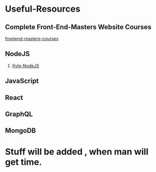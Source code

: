 # Useful-Resources

## Complete Front-End-Masters Website Courses
[frontend-masters-courses](https://drive.google.com/drive/folders/1GVDOv-9uCq_76VQ5UjkzIegagQ0GVXc2)

## NodeJS
1. [Kyle-NodeJS](https://drive.google.com/drive/folders/1fE6UZ2h7c51tAHYjS8fccW-O4NGBK1DL)


## JavaScript

## React

## GraphQL

## MongoDB

# Stuff will be added , when man will get time.

